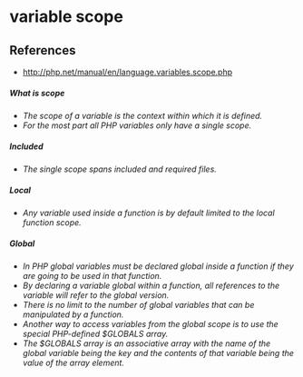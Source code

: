 # variable scope

## References
* http://php.net/manual/en/language.variables.scope.php

##### What is scope
* *The scope of a variable is the context within which it is defined.*
* *For the most part all PHP variables only have a single scope.*

##### Included
* *The single scope spans included and required files.*

##### Local
* *Any variable used inside a function is by default limited to the local function scope.*

##### Global
* *In PHP global variables must be declared global inside a function if they are going to be used in that function.*
* *By declaring a variable global within a function, all references to the variable will refer to the global version.* 
* *There is no limit to the number of global variables that can be manipulated by a function.*
* *Another way to access variables from the global scope is to use the special PHP-defined $GLOBALS array.*
* *The $GLOBALS array is an associative array with the name of the global variable being the key and the contents of that variable being the value of the array element.*
